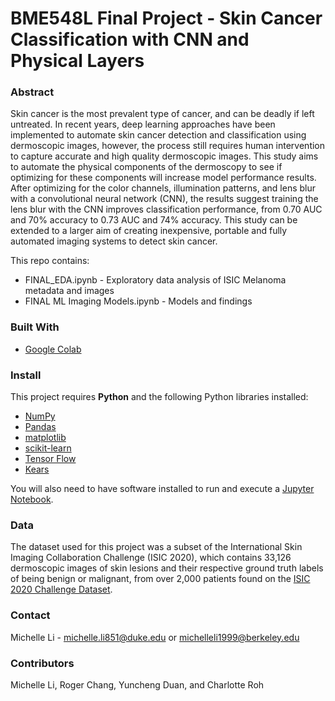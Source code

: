 # BME548L Final Project - Skin Cancer Classification with CNN and Physical Layers

### Abstract 
Skin cancer is the most prevalent type of cancer, and can be deadly if left untreated. In recent years, deep learning approaches have been implemented to automate skin cancer detection and classification using dermoscopic images, however, the process still requires human intervention to capture accurate and high quality dermoscopic images. This study aims to automate the physical components of the dermoscopy  to see if optimizing for these components will increase model performance results. After optimizing for the color channels, illumination patterns, and lens blur with a convolutional neural network (CNN), the results suggest training the lens blur with the CNN improves classification performance, from 0.70 AUC and 70% accuracy to 0.73 AUC and 74% accuracy. This study can be extended to a larger aim of creating inexpensive, portable and fully automated imaging systems to detect skin cancer.

This repo contains: 

* FINAL_EDA.ipynb - Exploratory data analysis of ISIC Melanoma metadata and images
* FINAL ML Imaging Models.ipynb - Models and findings

### Built With

* [Google Colab](https://colab.research.google.com/)

### Install

This project requires **Python** and the following Python libraries installed:

- [NumPy](http://www.numpy.org/)
- [Pandas](http://pandas.pydata.org/)
- [matplotlib](http://matplotlib.org/)
- [scikit-learn](http://scikit-learn.org/stable/)
- [Tensor Flow](https://www.tensorflow.org/)
- [Kears](https://keras.io/)

You will also need to have software installed to run and execute a [Jupyter Notebook](http://jupyter.org/install.html).

### Data

The dataset used for this project was a subset of the International Skin Imaging Collaboration Challenge (ISIC 2020), which contains 33,126 dermoscopic images of skin lesions and their respective ground truth labels of being benign or malignant, from over 2,000 patients found on the [ISIC 2020 Challenge Dataset](https://challenge2020.isic-archive.com/).

### Contact
Michelle Li - michelle.li851@duke.edu or michelleli1999@berkeley.edu

### Contributors
Michelle Li, Roger Chang, Yuncheng Duan, and Charlotte Roh
